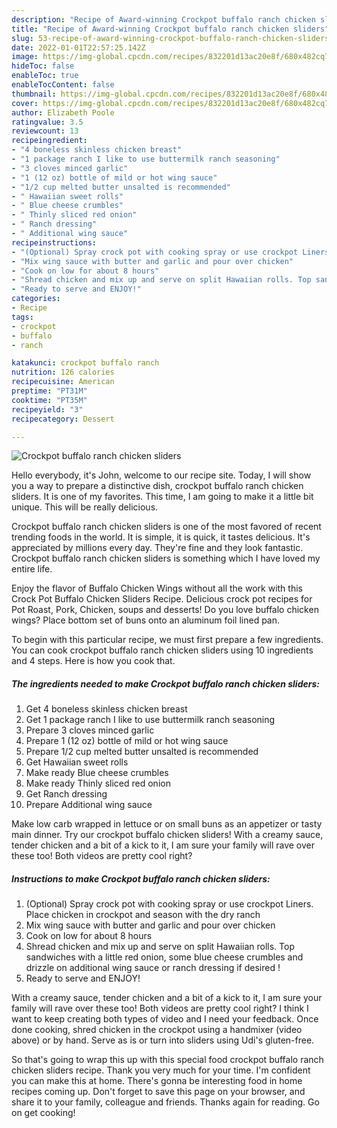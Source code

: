 ```yaml
---
description: "Recipe of Award-winning Crockpot buffalo ranch chicken sliders"
title: "Recipe of Award-winning Crockpot buffalo ranch chicken sliders"
slug: 53-recipe-of-award-winning-crockpot-buffalo-ranch-chicken-sliders
date: 2022-01-01T22:57:25.142Z
image: https://img-global.cpcdn.com/recipes/832201d13ac20e8f/680x482cq70/crockpot-buffalo-ranch-chicken-sliders-recipe-main-photo.jpg
hideToc: false
enableToc: true
enableTocContent: false
thumbnail: https://img-global.cpcdn.com/recipes/832201d13ac20e8f/680x482cq70/crockpot-buffalo-ranch-chicken-sliders-recipe-main-photo.jpg
cover: https://img-global.cpcdn.com/recipes/832201d13ac20e8f/680x482cq70/crockpot-buffalo-ranch-chicken-sliders-recipe-main-photo.jpg
author: Elizabeth Poole
ratingvalue: 3.5
reviewcount: 13
recipeingredient:
- "4 boneless skinless chicken breast"
- "1 package ranch I like to use buttermilk ranch seasoning"
- "3 cloves minced garlic"
- "1 (12 oz) bottle of mild or hot wing sauce"
- "1/2 cup melted butter unsalted is recommended"
- " Hawaiian sweet rolls"
- " Blue cheese crumbles"
- " Thinly sliced red onion"
- " Ranch dressing"
- " Additional wing sauce"
recipeinstructions:
- "(Optional) Spray crock pot with cooking spray or use crockpot Liners. Place chicken in crockpot and season with the dry ranch"
- "Mix wing sauce with butter and garlic and pour over chicken"
- "Cook on low for about 8 hours"
- "Shread chicken and mix up and serve on split Hawaiian rolls. Top sandwiches with a little red onion, some blue cheese crumbles and drizzle on additional wing sauce or ranch dressing if desired !"
- "Ready to serve and ENJOY!"
categories:
- Recipe
tags:
- crockpot
- buffalo
- ranch

katakunci: crockpot buffalo ranch 
nutrition: 126 calories
recipecuisine: American
preptime: "PT31M"
cooktime: "PT35M"
recipeyield: "3"
recipecategory: Dessert

---
```



![Crockpot buffalo ranch chicken sliders](https://img-global.cpcdn.com/recipes/832201d13ac20e8f/680x482cq70/crockpot-buffalo-ranch-chicken-sliders-recipe-main-photo.jpg)

Hello everybody, it's John, welcome to our recipe site. Today, I will show you a way to prepare a distinctive dish, crockpot buffalo ranch chicken sliders. It is one of my favorites. This time, I am going to make it a little bit unique. This will be really delicious.

Crockpot buffalo ranch chicken sliders is one of the most favored of recent trending foods in the world. It is simple, it is quick, it tastes delicious. It's appreciated by millions every day. They're fine and they look fantastic. Crockpot buffalo ranch chicken sliders is something which I have loved my entire life.

Enjoy the flavor of Buffalo Chicken Wings without all the work with this Crock Pot Buffalo Chicken Sliders Recipe. Delicious crock pot recipes for Pot Roast, Pork, Chicken, soups and desserts! Do you love buffalo chicken wings? Place bottom set of buns onto an aluminum foil lined pan.


To begin with this particular recipe, we must first prepare a few ingredients. You can cook crockpot buffalo ranch chicken sliders using 10 ingredients and 4 steps. Here is how you cook that.

<!--inarticleads1-->

##### The ingredients needed to make Crockpot buffalo ranch chicken sliders:

1. Get 4 boneless skinless chicken breast
1. Get 1 package ranch I like to use buttermilk ranch seasoning
1. Prepare 3 cloves minced garlic
1. Prepare 1 (12 oz) bottle of mild or hot wing sauce
1. Prepare 1/2 cup melted butter unsalted is recommended
1. Get  Hawaiian sweet rolls
1. Make ready  Blue cheese crumbles
1. Make ready  Thinly sliced red onion
1. Get  Ranch dressing
1. Prepare  Additional wing sauce


Make low carb wrapped in lettuce or on small buns as an appetizer or tasty main dinner. Try our crockpot buffalo chicken sliders! With a creamy sauce, tender chicken and a bit of a kick to it, I am sure your family will rave over these too! Both videos are pretty cool right? 

<!--inarticleads2-->

##### Instructions to make Crockpot buffalo ranch chicken sliders:

1. (Optional) Spray crock pot with cooking spray or use crockpot Liners. Place chicken in crockpot and season with the dry ranch
1. Mix wing sauce with butter and garlic and pour over chicken
1. Cook on low for about 8 hours
1. Shread chicken and mix up and serve on split Hawaiian rolls. Top sandwiches with a little red onion, some blue cheese crumbles and drizzle on additional wing sauce or ranch dressing if desired !
1. Ready to serve and ENJOY!

With a creamy sauce, tender chicken and a bit of a kick to it, I am sure your family will rave over these too! Both videos are pretty cool right? I think I want to keep creating both types of video and I need your feedback. Once done cooking, shred chicken in the crockpot using a handmixer (video above) or by hand. Serve as is or turn into sliders using Udi&#39;s gluten-free. 

So that's going to wrap this up with this special food crockpot buffalo ranch chicken sliders recipe. Thank you very much for your time. I'm confident you can make this at home. There's gonna be interesting food in home recipes coming up. Don't forget to save this page on your browser, and share it to your family, colleague and friends. Thanks again for reading. Go on get cooking!
